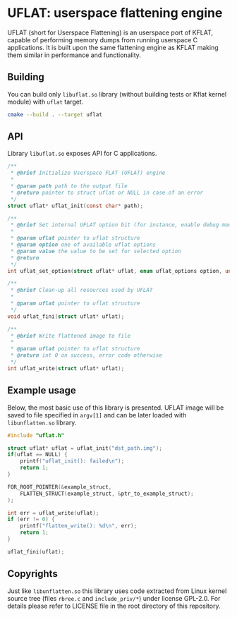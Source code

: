 # UFLAT: userspace flattening engine

UFLAT (short for Userspace Flattening) is an userspace port of KFLAT, capable of
performing memory dumps from running userspace C applications. It is built upon the 
same flattening engine as KFLAT making them similar in performance and functionality.

## Building
You can build only `libuflat.so` library (without building tests or Kflat kernel module) with `uflat` target.

```sh
cmake --build . --target uflat
```

## API
Library `libuflat.so` exposes API for C applications.

```c
/**
 * @brief Initialize Userspace FLAT (UFLAT) engine
 * 
 * @param path path to the output file
 * @return pointer to struct uflat or NULL in case of an error
 */
struct uflat* uflat_init(const char* path);

/**
 * @brief Set internal UFLAT option bit (for instance, enable debug mode)
 * 
 * @param uflat pointer to uflat structure
 * @param option one of available uflat options
 * @param value the value to be set for selected option
 * @return
 */
int uflat_set_option(struct uflat* uflat, enum uflat_options option, unsigned long value);

/**
 * @brief Clean-up all resources used by UFLAT
 * 
 * @param uflat pointer to uflat structure
 */
void uflat_fini(struct uflat* uflat);

/**
 * @brief Write flattened image to file
 * 
 * @param uflat pointer to uflat structure
 * @return int 0 on success, error code otherwise
 */
int uflat_write(struct uflat* uflat);
```

## Example usage

Below, the most basic use of this library is presented. UFLAT image will be saved to file specified
in `argv[1]` and can be later loaded with `libunflatten.so` library.

```c
#include "uflat.h"

struct uflat* uflat = uflat_init("dst_path.img");
if(uflat == NULL) {
    printf("uflat_init(): failed\n");
    return 1;
}

FOR_ROOT_POINTER(&example_struct,
    FLATTEN_STRUCT(example_struct, &ptr_to_example_struct);
);

int err = uflat_write(uflat);
if (err != 0) {
    printf("flatten_write(): %d\n", err);
    return 1;
}

uflat_fini(uflat);
```

## Copyrights
Just like `libunflatten.so` this library uses code extracted from Linux kernel source tree (files `rbree.c`
and `include_priv/*`) under license GPL-2.0. For details please refer to LICENSE file in the root directory of
this repository.
